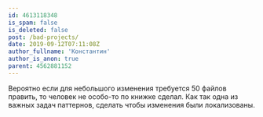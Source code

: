 ```yaml
---
id: 4613118348
is_spam: false
is_deleted: false
post: /bad-projects/
date: 2019-09-12T07:11:08Z
author_fullname: 'Константин'
author_is_anon: true
parent: 4562881152
---
```


<p>Вероятно если для небольшого изменения требуется 50 файлов править, то человек не особо-то по книжке сделал. Как так одна из важных задач паттернов, сделать чтобы изменения были локализованы.</p>
